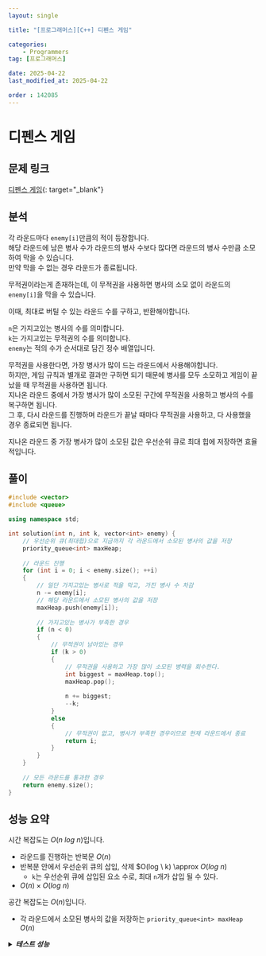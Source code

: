 ```yaml
---
layout: single

title: "[프로그래머스][C++] 디펜스 게임"

categories:
    - Programmers
tag: [프로그래머스]

date: 2025-04-22
last_modified_at: 2025-04-22

order : 142085
---
```


# 디펜스 게임

## 문제 링크

[디펜스 게임](https://school.programmers.co.kr/learn/courses/30/lessons/142085){: target="_blank"}

## 분석

각 라운드마다 `enemy[i]`만큼의 적이 등장합니다.  
해당 라운드에 남은 병사 수가 라운드의 병사 수보다 많다면 라운드의 병사 수만큼 소모하여 막을 수 있습니다.  
만약 막을 수 없는 경우 라운드가 종료됩니다.

무적권이라는게 존재하는데, 이 무적권을 사용하면 병사의 소모 없이 라운드의 `enemy[i]`을 막을 수 있습니다.

이때, 최대로 버틸 수 있는 라운드 수를 구하고, 반환해야합니다.

`n`은 가지고있는 병사의 수를 의미합니다.  
`k`는 가지고있는 무적권의 수를 의미합니다.  
`enemy`는 적의 수가 순서대로 담긴 정수 배열입니다.

무적권을 사용한다면, 가장 병사가 많이 드는 라운드에서 사용해야합니다.  
하지만, 게임 규칙과 별개로 결과만 구하면 되기 때문에 병사를 모두 소모하고 게임이 끝났을 때 무적권을 사용하면 됩니다.  
지나온 라운드 중에서 가장 병사가 많이 소모된 구간에 무적권을 사용하고 병사의 수를 복구하면 됩니다.  
그 후, 다시 라운드를 진행하며 라운드가 끝날 때마다 무적권을 사용하고, 다 사용했을 경우 종료되면 됩니다.

지나온 라운드 중 가장 병사가 많이 소모된 값은 우선순위 큐로 최대 힙에 저장하면 효율적입니다.

## 풀이

```cpp
#include <vector>
#include <queue>

using namespace std;

int solution(int n, int k, vector<int> enemy) {
    // 우선순위 큐(최대힙)으로 지금까지 각 라운드에서 소모된 병사의 값을 저장
    priority_queue<int> maxHeap;
    
    // 라운드 진행
    for (int i = 0; i < enemy.size(); ++i)
    {
        // 일단 가지고있는 병사로 적을 막고, 가진 병사 수 차감
        n -= enemy[i];
        // 해당 라운드에서 소모된 병사의 값을 저장
        maxHeap.push(enemy[i]);
        
        // 가지고있는 병사가 부족한 경우
        if (n < 0)
        {
            // 무적권이 남아있는 경우
            if (k > 0)
            {
                // 무적권을 사용하고 가장 많이 소모된 병력을 회수한다.
                int biggest = maxHeap.top();
                maxHeap.pop();
                
                n += biggest;
                --k;
            }
            else
            {
                // 무적권이 없고, 병사가 부족한 경우이므로 현재 라운드에서 종료
                return i;
            }
        }
    }
    
    // 모든 라운드를 통과한 경우
    return enemy.size();
}
```

## 성능 요약

시간 복잡도는 $O(n \ log \ n)$입니다.

- 라운드를 진행하는 반복문 $O(n)$
- 반복문 안에서 우선순위 큐의 삽입, 삭제 $O(log \ k) \approx $O(log \ n)$
    - `k`는 우선순위 큐에 삽입된 요소 수로, 최대 `n`개가 삽입 될 수 있다.
- $O(n) \times O(log \ n)$

공간 복잡도는 $O(n)$입니다.

- 각 라운드에서 소모된 병사의 값을 저장하는 `priority_queue<int> maxHeap` $O(n)$

<details>
<summary><h5 style="display: inline;">테스트 성능</h5></summary>
<div markdown="1">

테스트 1 〉 통과 (0.10ms, 4.21MB)  
테스트 2 〉 통과 (0.47ms, 6.59MB)  
테스트 3 〉 통과 (19.67ms, 38.3MB)  
테스트 4 〉 통과 (3.17ms, 34.7MB)  
테스트 5 〉 통과 (0.27ms, 4.21MB)  
테스트 6 〉 통과 (24.42ms, 38.6MB)  
테스트 7 〉 통과 (8.37ms, 37.7MB)  
테스트 8 〉 통과 (7.02ms, 37.6MB)  
테스트 9 〉 통과 (7.26ms, 37.5MB)  
테스트 10 〉 통과 (19.72ms, 40.5MB)  
테스트 11 〉 통과 (2.69ms, 34.7MB)  
테스트 12 〉 통과 (2.45ms, 34.7MB)  
테스트 13 〉 통과 (0.01ms, 4.05MB)  
테스트 14 〉 통과 (0.01ms, 4.22MB)  
테스트 15 〉 통과 (0.01ms, 4.2MB)  
테스트 16 〉 통과 (0.01ms, 4.2MB)  
테스트 17 〉 통과 (0.01ms, 4.21MB)  
테스트 18 〉 통과 (0.01ms, 4.14MB)  
테스트 19 〉 통과 (0.01ms, 4.16MB)  
테스트 20 〉 통과 (0.01ms, 3.67MB)  
테스트 21 〉 통과 (0.03ms, 4.05MB)  
테스트 22 〉 통과 (0.01ms, 4.21MB)  
테스트 23 〉 통과 (0.01ms, 4.14MB)  
테스트 24 〉 통과 (0.01ms, 4.2MB)  
테스트 25 〉 통과 (0.01ms, 3.68MB)  
테스트 26 〉 통과 (0.01ms, 3.59MB)  
테스트 27 〉 통과 (0.01ms, 4.21MB)  
테스트 28 〉 통과 (0.01ms, 4.45MB)  
테스트 29 〉 통과 (0.02ms, 4.14MB)  
테스트 30 〉 통과 (0.01ms, 4.22MB)  
테스트 31 〉 통과 (0.01ms, 4.16MB)  
테스트 32 〉 통과 (0.01ms, 4.21MB)  

</div>
</details>